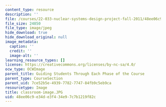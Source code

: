 ```yaml
---
content_type: resource
description: ''
file: /courses/22-033-nuclear-systems-design-project-fall-2011/48ee06c9e34de3f434e97c7b1219f82c_classroom-image.JPG
file_size: 24850
file_type: image/jpeg
hide_download: true
hide_download_original: null
image_metadata:
  caption: ''
  credit: ''
  image-alt: ''
learning_resource_types: []
license: https://creativecommons.org/licenses/by-nc-sa/4.0/
ocw_type: OCWImage
parent_title: Guiding Students Through Each Phase of the Course
parent_type: CourseSection
parent_uid: 7ce52b5e-4939-7782-7747-84fb9c5eb9ca
resourcetype: Image
title: classroom-image.JPG
uid: 48ee06c9-e34d-e3f4-34e9-7c7b1219f82c
---
```

